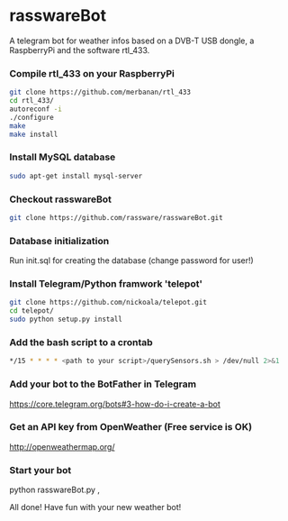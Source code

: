 # rasswareBot

A telegram bot for weather infos based on a DVB-T USB dongle, a RaspberryPi and the software rtl_433.

### Compile rtl_433 on your RaspberryPi

```bash
git clone https://github.com/merbanan/rtl_433
cd rtl_433/
autoreconf -i
./configure
make
make install
```

### Install MySQL database

```bash
sudo apt-get install mysql-server
```

### Checkout rasswareBot

```bash
git clone https://github.com/rassware/rasswareBot.git
```

### Database initialization

Run init.sql for creating the database (change password for user!)

### Install Telegram/Python framwork 'telepot'

```bash
git clone https://github.com/nickoala/telepot.git
cd telepot/
sudo python setup.py install
```

### Add the bash script to a crontab

```bash
*/15 * * * * <path to your script>/querySensors.sh > /dev/null 2>&1
```

### Add your bot to the BotFather in Telegram

https://core.telegram.org/bots#3-how-do-i-create-a-bot

### Get an API key from OpenWeather (Free service is OK)

http://openweathermap.org/

### Start your bot

python rasswareBot.py <Telegram Token from Botfather> <OpenWeatherAPI key> <postalcode>,<ISO country code>

All done! Have fun with your new weather bot!
